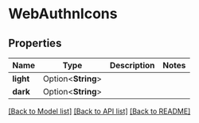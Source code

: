 # WebAuthnIcons

## Properties

Name | Type | Description | Notes
------------ | ------------- | ------------- | -------------
**light** | Option<**String**> |  | 
**dark** | Option<**String**> |  | 

[[Back to Model list]](../README.md#documentation-for-models) [[Back to API list]](../README.md#documentation-for-api-endpoints) [[Back to README]](../README.md)


